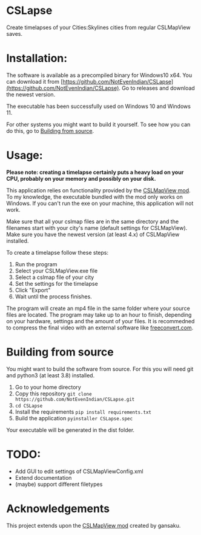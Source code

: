 # CSLapse
Create timelapses of your Cities:Skylines cities from regular CSLMapView saves.

# Installation:
The software is available as a precompiled binary for Windows10 x64. You can download it from [https://github.com/NotEvenIndian/CSLapse](https://github.com/NotEvenIndian/CSLapse). Go to releases and download the newest version.

The executable has been successfully used on Windows 10 and Windows 11. 

For other systems you might want to build it yourself. To see how you can do this, go to [Building from source](#building-from-source).

# Usage:
**Please note: creating a timelapse certainly puts a heavy load on your CPU, probably on your memory and possibly on your disk.**

This application relies on functionality provided by the [CSLMapView mod](https://steamcommunity.com/sharedfiles/filedetails/?id=845665815). To my knowledge, the executable bundled with the mod only works on Windows. If you can't run the exe on your machine, this application will not work.

Make sure that all your cslmap files are in the same directory and the filenames start with your city's name (default settings for CSLMapView). Make sure you have the newest version (at least 4.x) of CSLMapView installed.

To create a timelapse follow these steps:
1. Run the program
2. Select your CSLMapView.exe file
3. Select a cslmap file of your city
4. Set the settings for the timelapse 
5. Click "Export"
6. Wait until the process finishes.

The program will create an mp4 file in the same folder where your source files are located.
The program may take up to an hour to finish, depending on your hardware, settings and the amount of your files.
It is recommedned to compress the final video with an external software like [freeconvert.com](https://www.freeconvert.com/video-compressor).

# Building from source
You might want to build the software from source. For this you will need git and python3 (at least 3.8) installed.
1. Go to your home directory
2. Copy this repository
```git clone https://github.com/NotEvenIndian/CSLapse.git```
3. ```cd CSLapse```
4. Install the requirements
```pip install requirements.txt```
5. Build the application
```pyinstaller CSLapse.spec```

Your executable will be generated in the dist folder.

# TODO:
* Add GUI to edit settings of CSLMapViewConfig.xml
* Extend documentation
* (maybe) support different filetypes

# Acknowledgements
This project extends upon the [CSLMapView mod](https://steamcommunity.com/sharedfiles/filedetails/?id=845665815) created by gansaku.